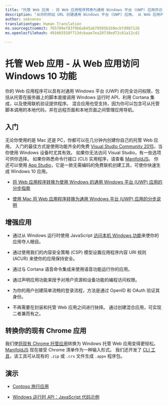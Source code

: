 ```yaml
---
title: "托管 Web 应用 - 将 Web 应用程序转换为通用 Windows 平台 (UWP) 应用并访问本机 Windows 10 功能"
description: "从你的网站 URL 创建通用 Windows 平台 (UWP) 应用。 从 Web 应用内的代码访问 Windows 10 本地设备功能。 适用于托管 Web 应用的 Microsoft Windows 桥（以前称为 Project Westminster）可使你快速轻松地将 Web 应用包含在 Windows 应用商店中。"
author: seksenov
translationtype: Human Translation
ms.sourcegitcommit: 765789ef83f9b6a845ab79505b1b9ecbfd987126
ms.openlocfilehash: 491665558f713dcbaae7ea20739ed72c61a12cd2

---
```


# 托管 Web 应用 - 从 Web 应用访问 Windows 10 功能

你的 Web 应用程序可以具有对通用 Windows 平台 (UWP) 的完全访问权限，包括从托管在服务器上的脚本直接调用 Windows 运行时 API、利用 Cortana 集成，以及使用联机验证提供程序。 混合应用也受支持，因为你可以包含可从托管脚本调用的本地代码，并在远程页面和本地页面之间管理应用导航。

## 入门

无论你使用的是 Mac 还是 PC，你都可以在几分钟内创建你自己的托管 Web 应用。 入门的最佳方式是使用功能齐全的免费 [Visual Studio Community 2015](https://www.visualstudio.com/)，当你使用 Windows 设备时尤其有效。 如果你无法访问 Visual Studio，有一些选项可供你选择。 如果你熟悉命令行接口 (CLI) 实用程序，请查看 [ManifoldJS](http://manifoldjs.com/)。 你还可以使用 [App Studio](http://appstudio.windows.com/)，它是一款无需编码的免费联机创建工具，可使你快速生成 Windows 10 应用。

- [将 Web 应用程序转换为使用 Windows 的通用 Windows 平台 (UWP) 应用的分步指南](hwa-create-windows.md)

- [使用 Mac 将 Web 应用程序转换为通用 Windows 平台 (UWP) 应用的分步说明](hwa-create-mac.md)

## 增强应用

- 通过从 Windows 运行时使用 JavaScript [访问本机 Windows 功能](hwa-access-features.md)来使你的应用夺人眼目。

- 通过使用我们的内容安全策略 (CSP) 模型设置应用程序内容 URI 规则 (ACUR) 来使你的应用保持安全。
- 通过与 Cortana 语音命令集成来使用语音功能运行你的应用。

- 通过声明应用功能来授予对用户资源和设备功能的编程访问权限。

- 为你的用户创建简单流畅的登录流程，方法是通过 OpenID 和 OAuth 验证其身份。

- 不再需要在封装和托管 Web 应用之间进行抉择。 通过创建混合应用，可实现二者兼而有之。

## 转换你的现有 Chrome 应用

我们使[将现有 Chrome 托管应用](hwa-chrome-conversion.md)转换为 Windows 托管 Web 应用变得更轻松。 [ManifoldJS](http://manifoldjs.com/) 现在接受 Chrome 清单作为一种输入形式。 我们还开发了 [CLI 工具](https://github.com/MicrosoftEdge/hwa-cli)，该工具可从现有的 `.zip` 或 `.crx` 文件生成 `.appx` 程序包。

## 演示

- [Contoso 旅行应用](http://contosotravel.azurewebsites.net/)

- [Windows 运行时 API：JavaScript 代码示例](http://rjs.azurewebsites.net/)



<!--HONumber=Jul16_HO1-->


